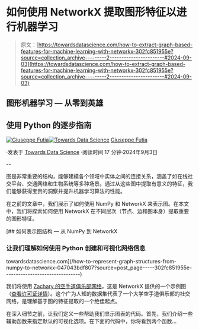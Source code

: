 # 如何使用 NetworkX 提取图形特征以进行机器学习

> 原文：[https://towardsdatascience.com/how-to-extract-graph-based-features-for-machine-learning-with-networkx-302fc851955e?source=collection_archive---------2-----------------------#2024-09-03](https://towardsdatascience.com/how-to-extract-graph-based-features-for-machine-learning-with-networkx-302fc851955e?source=collection_archive---------2-----------------------#2024-09-03)

## 图形机器学习 — 从零到英雄

## 使用 Python 的逐步指南

[](https://medium.com/@giuseppefutia?source=post_page---byline--302fc851955e--------------------------------)[![Giuseppe Futia](../Images/4d1d3b3766eca9ae8220dc5eb480a4cf.png)](https://medium.com/@giuseppefutia?source=post_page---byline--302fc851955e--------------------------------)[](https://towardsdatascience.com/?source=post_page---byline--302fc851955e--------------------------------)[![Towards Data Science](../Images/a6ff2676ffcc0c7aad8aaf1d79379785.png)](https://towardsdatascience.com/?source=post_page---byline--302fc851955e--------------------------------) [Giuseppe Futia](https://medium.com/@giuseppefutia?source=post_page---byline--302fc851955e--------------------------------)

·发表于 [Towards Data Science](https://towardsdatascience.com/?source=post_page---byline--302fc851955e--------------------------------) ·阅读时间 17 分钟·2024年9月3日

--

图是非常重要的结构，能够建模各个领域中实体之间的连接关系，涵盖了如在线社交平台、交通网络和生物系统等多种场景。通过从这些图中提取有意义的特征，我们能够获得宝贵的洞察并提升机器学习算法的性能。

在之前的文章中，我们展示了如何使用 NumPy 和 NetworkX 来表示图。在本文中，我们将探索如何使用 NetworkX 在不同层次（节点、边和图本身）提取重要的图形特征。

[](/how-to-represent-graph-structures-from-numpy-to-networkx-047043bdf807?source=post_page-----302fc851955e--------------------------------) [## 如何表示图结构 — 从 NumPy 到 NetworkX

### 让我们理解如何使用 Python 创建和可视化网络信息

towardsdatascience.com](/how-to-represent-graph-structures-from-numpy-to-networkx-047043bdf807?source=post_page-----302fc851955e--------------------------------)

我们将使用 [Zachary 的空手道俱乐部网络](https://networkx.org/documentation/stable/auto_examples/graph/plot_karate_club.html)，这是 NetworkX 提供的一个示例图（[查看许可证详情](https://github.com/networkx/nx-guides/blob/main/LICENSE)）。这个广为人知的数据集代表了一个大学空手道俱乐部的社交网络，是理解基于图的特征提取的一个绝佳起点。

在深入细节之前，让我们定义一些帮助我们显示图表的代码。首先，我们介绍一些辅助函数来指定默认的可视化选项。在下面的代码中，你将看到两个函数…

